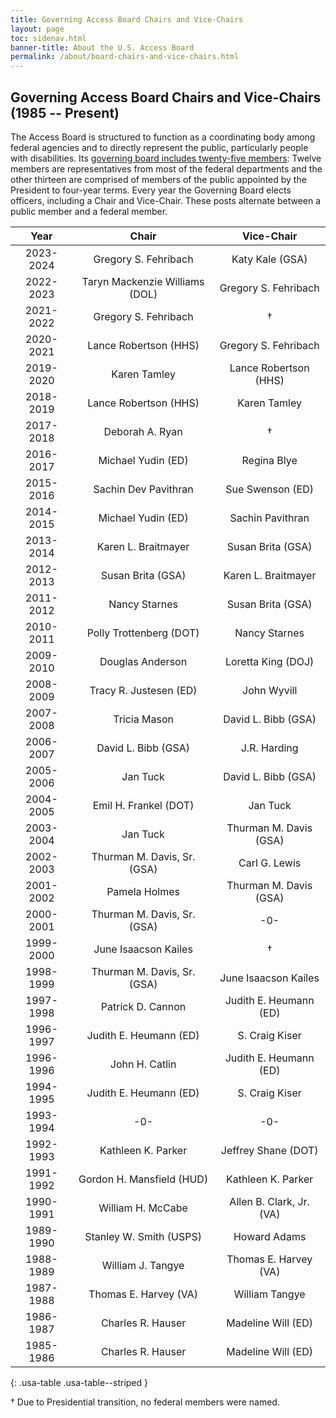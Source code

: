 ```yaml
---
title: Governing Access Board Chairs and Vice-Chairs 
layout: page
toc: sidenav.html
banner-title: About the U.S. Access Board
permalink: /about/board-chairs-and-vice-chairs.html
---
```


## Governing Access Board Chairs and Vice-Chairs (1985 -- Present)

The Access Board is structured to function as a coordinating body among federal agencies and to directly represent the public, particularly people with disabilities. Its [governing board includes twenty-five members](https://www.access-board.gov/about/board-members/): Twelve members are representatives from most of the federal departments and the other thirteen are comprised of members of the public appointed by the President to four-year terms. Every year the Governing Board elects officers, including a Chair and Vice-Chair. These posts alternate between a public member and a federal member.


| Year | Chair | Vice-Chair |
| :---:   | :---: | :---: | 
| 2023-2024 | Gregory S. Fehribach | Katy Kale (GSA) | 
| 2022-2023 | Taryn Mackenzie Williams (DOL) | Gregory S. Fehribach |
| 2021-2022 | Gregory S. Fehribach | † |
| 2020-2021 | Lance Robertson (HHS) | Gregory S. Fehribach |
| 2019-2020 | Karen Tamley | Lance Robertson (HHS) |
| 2018-2019 | Lance Robertson (HHS) | Karen Tamley |
| 2017-2018 | Deborah A. Ryan | † |
| 2016-2017 | Michael Yudin (ED) | Regina Blye |
| 2015-2016 | Sachin Dev Pavithran | Sue Swenson (ED) |
| 2014-2015 | Michael Yudin (ED) | Sachin Pavithran |
| 2013-2014 | Karen L. Braitmayer | Susan Brita (GSA) |
| 2012-2013 | Susan Brita (GSA) | Karen L. Braitmayer |
| 2011-2012 | Nancy Starnes | Susan Brita (GSA) |
| 2010-2011 | Polly Trottenberg (DOT) | Nancy Starnes |
| 2009-2010 | Douglas Anderson | Loretta King (DOJ) |
| 2008-2009 | Tracy R. Justesen (ED) | John Wyvill |
| 2007-2008 | Tricia Mason | David L. Bibb (GSA) |
| 2006-2007 | David L. Bibb (GSA) | J.R. Harding |
| 2005-2006 | Jan Tuck | David L. Bibb (GSA) |
| 2004-2005 | Emil H. Frankel (DOT) | Jan Tuck |
| 2003-2004 | Jan Tuck | Thurman M. Davis (GSA) |
| 2002-2003 | Thurman M. Davis, Sr. (GSA) | Carl G. Lewis |
| 2001-2002 | Pamela Holmes | Thurman M. Davis (GSA) |
| 2000-2001 | Thurman M. Davis, Sr. (GSA) | -0- |
| 1999-2000 | June Isaacson Kailes | † |
| 1998-1999 | Thurman M. Davis, Sr. (GSA) | June Isaacson Kailes |
| 1997-1998 | Patrick D. Cannon | Judith E. Heumann (ED) |
| 1996-1997 | Judith E. Heumann (ED) | S. Craig Kiser |
| 1996-1996 | John H. Catlin | Judith E. Heumann (ED) |
| 1994-1995 | Judith E. Heumann (ED) | S. Craig Kiser |
| 1993-1994 | -0- | -0- |
| 1992-1993 | Kathleen K. Parker | Jeffrey Shane (DOT) |
| 1991-1992 | Gordon H. Mansfield (HUD) | Kathleen K. Parker |
| 1990-1991 | William H. McCabe | Allen B. Clark, Jr. (VA) |
| 1989-1990 | Stanley W. Smith (USPS) | Howard Adams |
| 1988-1989 | William J. Tangye | Thomas E. Harvey (VA)  |
| 1987-1988 | Thomas E. Harvey (VA) | William Tangye |
| 1986-1987 | Charles R. Hauser | Madeline Will (ED) |
| 1985-1986 | Charles R. Hauser | Madeline Will (ED) |
{: .usa-table .usa-table--striped }

† Due to Presidential transition, no federal members were named.
